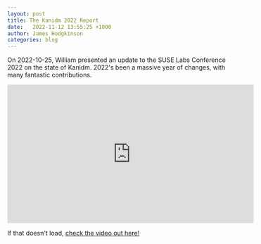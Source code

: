 ```yaml
---
layout: post
title: The Kanidm 2022 Report
date:   2022-11-12 13:55:25 +1000
author: James Hodgkinson
categories: blog
---
```


On 2022-10-25, William presented an update to the SUSE Labs Conference 2022 on the state of Kanidm. 2022's been a massive year of changes, with many fantastic contributions.

<iframe width="560" height="315" src="https://www.youtube.com/embed/jeuyXhsqTBw" title="Kanidm 2022 report" frameborder="0" allow="accelerometer; autoplay; clipboard-write; encrypted-media; gyroscope; picture-in-picture" allowfullscreen></iframe>

If that doesn't load, <a href='https://www.youtube.com/watch?v=jeuyXhsqTBw'>check the video out here!</a>


